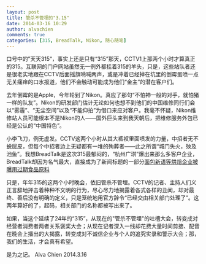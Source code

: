```yaml
---
layout: post
title: 管杀不管埋的"3.15"
date: 2014-03-16 10:29
author: alvachien
comments: true
categories: [315, BreadTalk, Nikon, 随心随笔]
---
```

口号中的”天天315“，事实上还是只有“315”那天，CCTV1上那两个小时才算真正的315。互联网的门户网站虽然无一例外都挂着315的羊头，只是，这些站队者还是很老实地跟在CCTV后面摇旗呐喊两声，或是冲着已经掉在坑里的倒霉蛋喷一点无关痛痒的口水报道，他们不会触动可能成为他们“金主”的潜在客户们。

去年倒霉的是Apple，今年轮到了Nikon。真应了那句“不怕神一般的对手，就怕猪一样的队友”。Nikon的研发部门估计无论如何也想不到他们的中国维修同行们会以“雾霾”、“无尘空间”以及“不能仰拍”为借口来应对客户。我毫不怀疑，Nikon维修站人员可能根本不是Nikon的人——国外巨头来到我天朝后，把维修服务外包已经是公认的“中国特色”。

小李飞刀，例无虚发。CCTV这两个小时从其大裤衩里面喷发的力量，中招者无不蜕层皮，但每个中招者边上无疑都有一堆的殉葬者——此之所谓“城门失火，殃及池鱼”。我想BreadTalk是这次315最郁闷的，“杭州广琪”爆出来那么多客户企业，BreadTalk却因为名气最大，直接成为了新闻标题的一部分[面包新语等烘焙企业被曝用过期食品原料](http://finance.sina.com.cn/consume/20140315/202118518853.shtml)

只是，年年315的这两个小时晚会，依旧管杀不管埋。CCTV的记者、主持人们义正言辞地抨击着种种不文明的行为，尽心尽力地揭露着各式各样的丑闻，却对最终、善后没有明确的定义，只是笼统地用官方辞令“已经交由相关部门处理了”。这两年算好的了，起码，相关部门的名称都被写出来了。

如果，当这个延续了24年的“315”，从现在的"管杀不管埋"的吐槽大会，转变成对经营者消费者两者关系褒奖大会；从现在记者深入一线却花费大量时间剪接、配音在晚会上播出的大揭露，转变成对不诚信企业与个人的追究实录和警示大会；那，我们的生活，才会真有希望。

是为之记。
Alva Chien
2014.3.16
